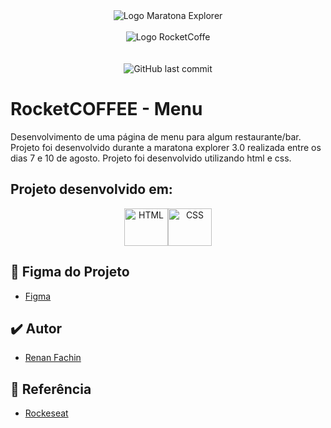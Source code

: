 <div align="center">
  <img alt="Logo Maratona Explorer" title="Maratona Explorer" src="https://i.imgur.com/kgkaPJX.png">
</div>
<br>
<div align="center">
    <img alt="Logo RocketCoffe" title="RocketCoffe" src="https://i.imgur.com/bDkh373.png">
</div>
<br>
<br>
<div align="center">
  <img alt="GitHub last commit" src="https://img.shields.io/github/last-commit/RenanFachin/RS_APICinemaRating?color=%23725CED&style=flat-square">
</div>


# RocketCOFFEE - Menu
Desenvolvimento de uma página de menu para algum restaurante/bar. Projeto foi desenvolvido durante a maratona explorer 3.0 realizada entre os dias 7 e 10 de agosto.
Projeto foi desenvolvido utilizando html e css.

 ## Projeto desenvolvido em:
<div align="center">
<img align="center" alt="HTML" height="60" width="70" src="https://cdn.worldvectorlogo.com/logos/html-1.svg"><img align="center" alt="CSS" height="60" width="70" src="https://cdn.worldvectorlogo.com/logos/css-3.svg">
</div>


## 🎨 Figma do Projeto
 - [Figma](https://www.figma.com/community/file/1138209866997102496)

## ✔️ Autor
- [Renan Fachin](https://github.com/RenanFachin/)

## 📄 Referência
 - [Rockeseat](https://www.rocketseat.com.br/)
